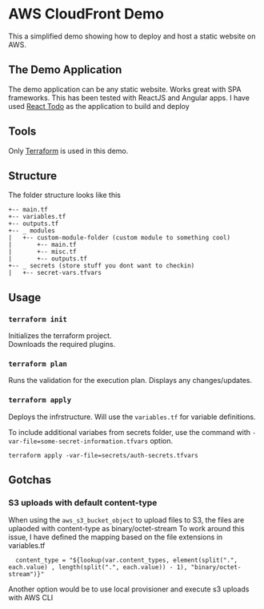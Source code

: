 # AWS CloudFront Demo
This a simplified demo showing how to deploy and host a static website on AWS.

## The Demo Application
The demo application can be any static website. Works great with SPA frameworks. This has been tested with ReactJS and Angular apps.
I have used [React Todo](https://github.com/trilokveligeti/react-todo) as the application to build and deploy

## Tools
Only [Terraform](https://www.terraform.io/) is used in this demo. 

## Structure
The folder structure looks like this

```
+-- main.tf
+-- variables.tf
+-- outputs.tf
+-- _ modules 
|   +-- custom-module-folder (custom module to something cool)
|       +-- main.tf
|       +-- misc.tf
|       +-- outputs.tf
+-- _ secrets (store stuff you dont want to checkin)
|   +-- secret-vars.tfvars

```

## Usage

### `terraform init`

Initializes the terraform project.<br />
Downloads the required plugins.

### `terraform plan`

Runs the validation for the execution plan. Displays any changes/updates.

### `terraform apply`

Deploys the infrstructure. Will use the `variables.tf` for variable definitions. 

To include additional variabes from secrets folder, use the command with `-var-file=some-secret-information.tfvars` option.

```
terraform apply -var-file=secrets/auth-secrets.tfvars 
```

## Gotchas
### S3 uploads with default content-type
When using the `aws_s3_bucket_object` to upload files to S3, the files are uplaoded with content-type as  binary/octet-stream
To work around this issue, I have defined the mapping based on the file extensions in variables.tf

```
  content_type = "${lookup(var.content_types, element(split(".", each.value) , length(split(".", each.value)) - 1), "binary/octet-stream")}"

```

Another option would be to use local provisioner and execute s3 uploads with AWS CLI


